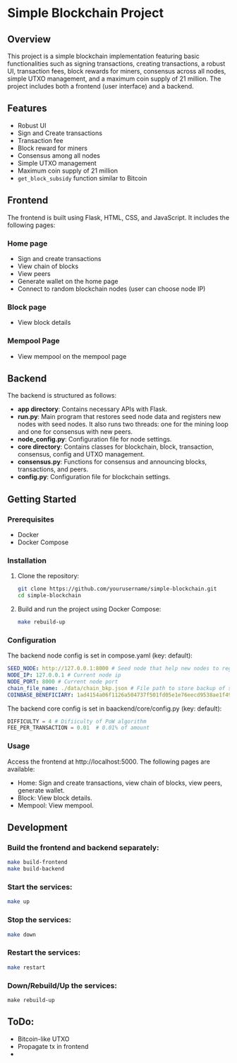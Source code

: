 # Simple Blockchain Project

## Overview
This project is a simple blockchain implementation featuring basic functionalities such as signing transactions, creating transactions, a robust UI, transaction fees, block rewards for miners, consensus across all nodes, simple UTXO management, and a maximum coin supply of 21 million. The project includes both a frontend (user interface) and a backend.

## Features
- Robust UI
- Sign and Create transactions
- Transaction fee
- Block reward for miners
- Consensus among all nodes
- Simple UTXO management
- Maximum coin supply of 21 million
- `get_block_subsidy` function similar to Bitcoin

## Frontend
The frontend is built using Flask, HTML, CSS, and JavaScript. It includes the following pages:
### Home page
- Sign and create transactions
- View chain of blocks
- View peers
- Generate wallet on the home page
- Connect to random blockchain nodes (user can choose node IP)
### Block page
- View block details
### Mempool Page
- View mempool on the mempool page

## Backend
The backend is structured as follows:
- **app directory**: Contains necessary APIs with Flask.
- **run.py**: Main program that restores seed node data and registers new nodes with seed nodes. It also runs two threads: one for the mining loop and one for consensus with new peers.
- **node_config.py**: Configuration file for node settings.
- **core directory**: Contains classes for blockchain, block, transaction, consensus, config and UTXO management.
- **consensus.py**: Functions for consensus and announcing blocks, transactions, and peers.
- **config.py**: Configuration file for blockchain settings.

## Getting Started

### Prerequisites
- Docker
- Docker Compose

### Installation

1. Clone the repository:
   ```sh
   git clone https://github.com/yourusername/simple-blockchain.git
   cd simple-blockchain
   ```

2. Build and run the project using Docker Compose:
    ```sh
    make rebuild-up
    ```

### Configuration
The backend node config is set in compose.yaml (key: default):
```yaml
SEED_NODE: http://127.0.0.1:8000 # Seed node that help new nodes to register
NODE_IP: 127.0.0.1 # Current node ip
NODE_PORT: 8000 # Current node port
chain_file_name: ./data/chain_bkp.json # File path to store backup of seed node
COINBASE_BENEFICIARY: 1ad4154a06f1126a504737f501fd05e1e76eecd9538ae1f497ca31144e9ec96aa59d4fe155888a07af75321ad45309596fd8dd48ef59414bb134968b6b0d7f42
```

The backend core config is set in baackend/core/config.py (key: default):
```python
DIFFICULTY = 4 # Difiiculty of PoW algorithm
FEE_PER_TRANSACTION = 0.01  # 0.01% of amount
```

### Usage
Access the frontend at http://localhost:5000. The following pages are available:

- Home: Sign and create transactions, view chain of blocks, view peers, generate wallet.
- Block: View block details.
- Mempool: View mempool.

## Development
### Build the frontend and backend separately:
```sh
make build-frontend
make build-backend
```
### Start the services:
```sh
make up
```
### Stop the services:
```sh
make down
```
### Restart the services:
```sh
make restart
```
### Down/Rebuild/Up the services:
```
make rebuild-up
```

## ToDo:
- Bitcoin-like UTXO
- Propagate tx in frontend
- 